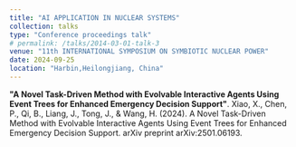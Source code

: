 ```yaml
---
title: "AI APPLICATION IN NUCLEAR SYSTEMS"
collection: talks
type: "Conference proceedings talk"
# permalink: /talks/2014-03-01-talk-3
venue: "11th INTERNATIONAL SYMPOSIUM ON SYMBIOTIC NUCLEAR POWER"
date: 2024-09-25
location: "Harbin,Heilongjiang, China"
---
```


**"A Novel Task-Driven Method with Evolvable Interactive Agents Using Event Trees for Enhanced Emergency Decision Support"**.
Xiao, X., Chen, P., Qi, B., Liang, J., Tong, J., & Wang, H. (2024). A Novel Task-Driven Method with Evolvable Interactive Agents Using Event Trees for Enhanced Emergency Decision Support. arXiv preprint arXiv:2501.06193.